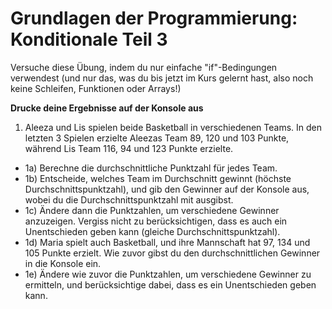 # Grundlagen der Programmierung: Konditionale Teil 3

Versuche diese Übung, indem du nur einfache "if"-Bedingungen verwendest (und nur das, was du bis jetzt im Kurs gelernt hast, also noch keine Schleifen, Funktionen oder Arrays!)

**Drucke deine Ergebnisse auf der Konsole aus**

1. Aleeza und Lis spielen beide Basketball in verschiedenen Teams. In den letzten 3 Spielen erzielte Aleezas Team 89, 120 und 103 Punkte, während Lis Team 116, 94 und 123 Punkte erzielte.

- 1a) Berechne die durchschnittliche Punktzahl für jedes Team.
- 1b) Entscheide, welches Team im Durchschnitt gewinnt (höchste Durchschnittspunktzahl), und gib den Gewinner auf der Konsole aus, wobei du die Durchschnittspunktzahl mit ausgibst.
- 1c) Ändere dann die Punktzahlen, um verschiedene Gewinner anzuzeigen. Vergiss nicht zu berücksichtigen, dass es auch ein Unentschieden geben kann (gleiche Durchschnittspunktzahl).
- 1d) Maria spielt auch Basketball, und ihre Mannschaft hat 97, 134 und 105 Punkte erzielt. Wie zuvor gibst du den durchschnittlichen Gewinner in die Konsole ein.
- 1e) Ändere wie zuvor die Punktzahlen, um verschiedene Gewinner zu ermitteln, und berücksichtige dabei, dass es ein Unentschieden geben kann.

